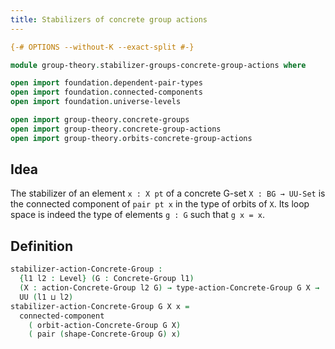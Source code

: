 ```yaml
---
title: Stabilizers of concrete group actions
---
```


```agda
{-# OPTIONS --without-K --exact-split #-}

module group-theory.stabilizer-groups-concrete-group-actions where

open import foundation.dependent-pair-types
open import foundation.connected-components
open import foundation.universe-levels

open import group-theory.concrete-groups
open import group-theory.concrete-group-actions
open import group-theory.orbits-concrete-group-actions
```

## Idea

The stabilizer of an element `x : X pt` of a concrete G-set `X : BG → UU-Set` is the connected component of `pair pt x` in the type of orbits of `X`. Its loop space is indeed the type of elements `g : G` such that `g x = x`.

## Definition

```agda
stabilizer-action-Concrete-Group :
  {l1 l2 : Level} (G : Concrete-Group l1)
  (X : action-Concrete-Group l2 G) → type-action-Concrete-Group G X →
  UU (l1 ⊔ l2)
stabilizer-action-Concrete-Group G X x =
  connected-component
    ( orbit-action-Concrete-Group G X)
    ( pair (shape-Concrete-Group G) x)
```

